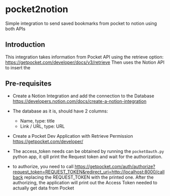 # pocket2notion

Simple integration to send saved bookmarks from pocket to notion using both APIs

## Introduction

This integration takes information from Pocket API using the retrieve option: <https://getpocket.com/developer/docs/v3/retrieve>
Then uses the Notion API to insert the

## Pre-requisites

- Create a Notion Integration and add the connection to the Database
<https://developers.notion.com/docs/create-a-notion-integration>

- The database as it is, should have 2 columns:
  - Name, type: title
  - Link / URL, type: URL

- Create a Pocket Dev Application with Retrieve Permission
<https://getpocket.com/developer/>

- The access_token needs can be obtained by running the `pocketOauth.py` python app, it qill print the Request token and wait for the authorization.
- to authorize, you need to call <https://getpocket.com/auth/authorize?request_token=REQUEST_TOKEN&redirect_uri=http://localhost:8000/callback> replacing the REQUEST_TOKEN with the printed one. After the authorizing, the application will print out the Access Token needed to actually get data from Pocket
